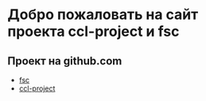 # Добро пожаловать на сайт проекта ccl-project и fsc

## Проект на github.com
- [fsc](https://github.com/Vaskozlov/fsc)
- [ccl-project](https://github.com/Vaskozlov/ccl-project)
